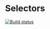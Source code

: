 # Selectors
[![Build status](https://ci.appveyor.com/api/projects/status/yhsr92b4td0tleji?svg=true)](https://ci.appveyor.com/project/0ldBread/auto3-wjbuf)
